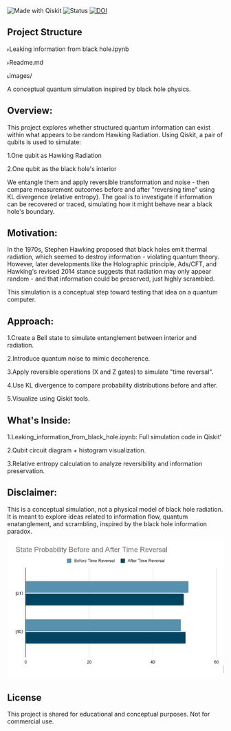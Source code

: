 ![Made with Qiskit](https://img.shields.io/badge/Made%20with-Qiskit-blue)
![Status](https://img.shields.io/badge/Project-Experimental-orange)
[ ![DOI](https://zenodo.org/badge/DOI/10.5281/zenodo.15200318.svg)](https://doi.org/10.5281/zenodo.15200318)
## Project Structure
˫Leaking information from black hole.ipynb

˫Readme.md

˪images/




A conceptual quantum simulation inspired by black hole physics.

## Overview:

This project explores whether structured quantum information can exist within what appears to be random Hawking Radiation. Using Qiskit, a pair of qubits is used to simulate:


1.One qubit as Hawking Radiation

2.One qubit as the black hole's interior


We entangle them and apply reversible transformation and noise - then compare measurement outcomes before and after "reversing time" using KL divergence (relative entropy). The goal is to investigate if information can be recovered or traced, simulating how it might behave near a black hole's boundary.

## Motivation:

In the 1970s, Stephen Hawking proposed that black holes emit thermal radiation, which seemed to destroy information - violating quantum theory. However, later developments like the Holographic principle, Ads/CFT, and Hawking's revised 2014 stance suggests that radiation may only appear random - and that information could be preserved, just highly scrambled.

This simulation is a conceptual step toward testing that idea on a quantum computer.

## Approach:

1.Create a Bell state to simulate entanglement between interior and radiation.

2.Introduce quantum noise to mimic decoherence.

3.Apply reversible operations (X and Z gates) to simulate "time reversal".

4.Use KL divergence to compare probability distributions before and after.

5.Visualize using Qiskit tools.


## What's Inside:

1.Leaking_information_from_black_hole.ipynb: Full simulation code in Qiskit'

2.Qubit circuit diagram + histogram visualization.

3.Relative entropy calculation to analyze reversibility and information preservation.


## Disclaimer:

This is a conceptual simulation, not a physical model of black hole radiation. It is meant to explore ideas related to information flow, quantum enatanglement, and scrambling, inspired by the black hole information paradox.

![State Probability Before and After Time Reversal](images/image.png)

## License
This project is shared for educational and conceptual purposes. Not for commercial use.